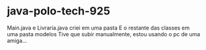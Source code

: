 # java-polo-tech-925
Main.java e Livraria.java criei em uma pasta
E o restante das classes em uma pasta modelos
Tive que subir manualmente, estou usando o pc de uma amiga...
